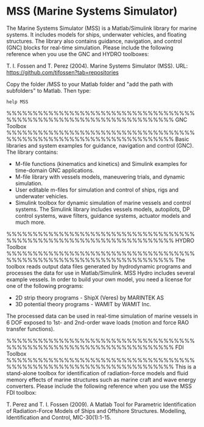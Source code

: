 # MSS (Marine Systems Simulator)

The Marine Systems Simulator (MSS) is a Matlab/Simulink library for marine systems. It includes models for ships, underwater vehicles, and floating structures. The library also contains guidance, navigation, and control (GNC) blocks for real-time simulation. Please include the following reference when you use the GNC and HYDRO toolboxes: 

T. I. Fossen and T. Perez (2004). Marine Systems Simulator (MSS).
URL: https://github.com/tifossen?tab=repositories

Copy the folder /MSS to your Matlab folder and "add the path with subfolders" to Matlab. Then type:

    help MSS

%%%%%%%%%%%%%%%%%%%%%%%%%%%%%%%%%%%%%%%%%%%%%%%%%%%%%%%%%%%%%%%%%%%%
 GNC Toolbox
%%%%%%%%%%%%%%%%%%%%%%%%%%%%%%%%%%%%%%%%%%%%%%%%%%%%%%%%%%%%%%%%%%%%
Basic libraries and system examples for guidance, navigation and control (GNC). The library contains:

- M-file functions (kinematics and kinetics) and Simulink examples for time-domain GNC applications.
- M-file library with vessels models, maneuvering trials, and dynamic simulation.
- User editable m-files for simulation and control of ships, rigs and underwater vehicles.
- Simulink toolbox for dynamic simulation of marine vessels and control systems. The Simulink library includes vessels models, autopilots, DP control systems, wave filters, guidance systems, actuator models and much more.

%%%%%%%%%%%%%%%%%%%%%%%%%%%%%%%%%%%%%%%%%%%%%%%%%%%%%%%%%%%%%%%%%%%%
 HYDRO Toolbox
%%%%%%%%%%%%%%%%%%%%%%%%%%%%%%%%%%%%%%%%%%%%%%%%%%%%%%%%%%%%%%%%%%%%
The toolbox reads output data files generated by hydrodynamic programs and processes the data for use in Matlab/Simulink. MSS Hydro includes several example vessels. In order to build your own model, you need a license for one of the following programs:

- 2D strip theory programs - ShipX (Veres) by MARINTEK AS
- 3D potential theory programs - WAMIT by WAMIT Inc.

The processed data can be used in real-time simulation of marine vessels in 6 DOF exposed to 1st- and 2nd-order wave loads (motion and force RAO transfer functions).

%%%%%%%%%%%%%%%%%%%%%%%%%%%%%%%%%%%%%%%%%%%%%%%%%%%%%%%%%%%%%%%%%%%%
 FDI Toolbox
%%%%%%%%%%%%%%%%%%%%%%%%%%%%%%%%%%%%%%%%%%%%%%%%%%%%%%%%%%%%%%%%%%%%
This is a stand-alone toolbox for identification of radiation-force models and fluid memory effects of marine structures such as marine craft and wave energy converters. Please include the following reference when you use the MSS FDI toolbox:

T. Perez and T. I. Fossen (2009). A Matlab Tool for Parametric Identification of Radiation-Force Models of Ships and Offshore Structures. Modelling, Identification and Control, MIC-30(1):1-15.
